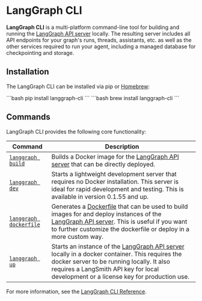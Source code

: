 # LangGraph CLI

**LangGraph CLI** is a multi-platform command-line tool for building and running the [LangGraph API server](/langgraph-platform/langgraph-server) locally. The resulting server includes all API endpoints for your graph's runs, threads, assistants, etc. as well as the other services required to run your agent, including a managed database for checkpointing and storage.

## Installation

The LangGraph CLI can be installed via pip or [Homebrew](https://brew.sh/):

<Tabs>
  <Tab title="pip">
    ```bash
    pip install langgraph-cli
    ```
  </Tab>

  <Tab title="Homebrew">
    ```bash
    brew install langgraph-cli
    ```
  </Tab>
</Tabs>

## Commands

LangGraph CLI provides the following core functionality:

| Command                                                      | Description                                                                                                                                                                                                                                                                                           |
| ------------------------------------------------------------ | ----------------------------------------------------------------------------------------------------------------------------------------------------------------------------------------------------------------------------------------------------------------------------------------------------- |
| [`langgraph build`](/langgraph-platform/cli#build)           | Builds a Docker image for the [LangGraph API server](/langgraph-platform/langgraph-server) that can be directly deployed.                                                                                                                                                                             |
| [`langgraph dev`](/langgraph-platform/cli#dev)               | Starts a lightweight development server that requires no Docker installation. This server is ideal for rapid development and testing. This is available in version 0.1.55 and up.                                                                                                                     |
| [`langgraph dockerfile`](/langgraph-platform/cli#dockerfile) | Generates a [Dockerfile](https://docs.docker.com/reference/dockerfile/) that can be used to build images for and deploy instances of the [LangGraph API server](/langgraph-platform/langgraph-server). This is useful if you want to further customize the dockerfile or deploy in a more custom way. |
| [`langgraph up`](/langgraph-platform/cli#up)                 | Starts an instance of the [LangGraph API server](/langgraph-platform/langgraph-server) locally in a docker container. This requires the docker server to be running locally. It also requires a LangSmith API key for local development or a license key for production use.                          |

For more information, see the [LangGraph CLI Reference](/langgraph-platform/cli).